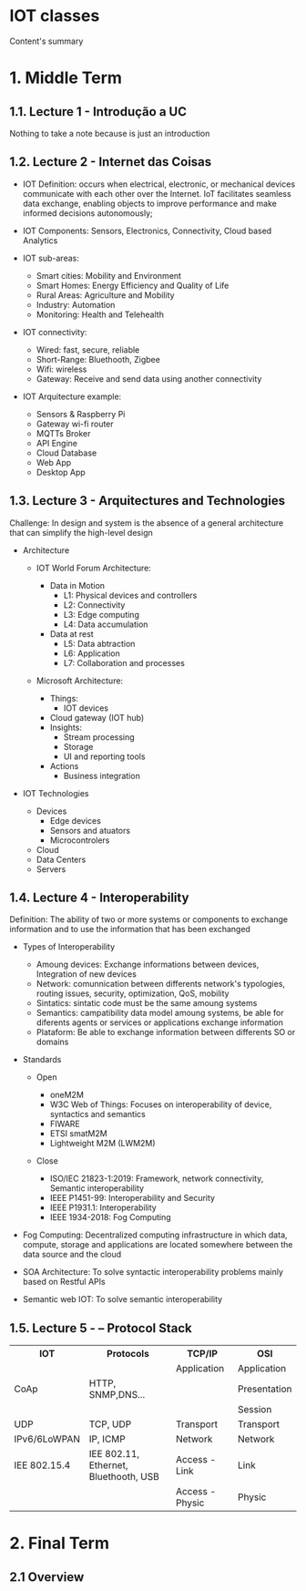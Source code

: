 # IOT classes
Content's summary


# 1. Middle Term

## 1.1. Lecture 1 - Introdução a UC

Nothing to take a note because is just an introduction 
   
## 1.2. Lecture 2 - Internet das Coisas

- IOT Definition: occurs when electrical, electronic, or mechanical devices communicate with each other over the Internet. IoT facilitates seamless data exchange, enabling objects to improve performance and make informed decisions autonomously;

- IOT Components: Sensors, Electronics, Connectivity, Cloud based Analytics

- IOT sub-areas: 
    - Smart cities: Mobility and Environment 
    - Smart Homes: Energy Efficiency and Quality of Life
    - Rural Areas: Agriculture and Mobility
    - Industry: Automation
    - Monitoring: Health and Telehealth  

- IOT connectivity: 
    - Wired: fast, secure, reliable
    - Short-Range: Bluethooth, Zigbee
    - Wifi: wireless
    - Gateway: Receive and send data using another connectivity

- IOT Arquitecture example: 
    - Sensors & Raspberry Pi
    - Gateway wi-fi router
    - MQTTs Broker
    - API Engine
    - Cloud Database
    - Web App
    - Desktop App

## 1.3. Lecture 3 - Arquitectures and Technologies
Challenge: In design and system is the absence of a general architecture that can simplify the high-level design

- Architecture
    - IOT World Forum Architecture:
        - Data in Motion
            - L1: Physical devices and controllers
            - L2: Connectivity
            - L3: Edge computing
            - L4: Data accumulation
        - Data at rest
            - L5: Data abtraction
            - L6: Application
            - L7: Collaboration and processes

    - Microsoft Architecture:
        - Things:
            - IOT devices
        - Cloud gateway (IOT hub)
        - Insights:
            - Stream processing
            - Storage
            - UI and reporting tools
        - Actions
            - Business integration

- IOT Technologies
    - Devices
        - Edge devices
        - Sensors and atuators
        - Microcontrolers
    - Cloud
    - Data Centers
    - Servers

## 1.4. Lecture 4 - Interoperability

Definition: The ability of two or more systems or components to exchange information and to use the information that has been exchanged

- Types of Interoperability
    - Amoung devices: Exchange informations between devices, Integration of new devices
    - Network: comunnication between differents network's typologies, routing issues, security, optimization, QoS, mobility
    - Sintatics: sintatic code must be the same amoung systems
    - Semantics: campatibility data model amoung systems, be able for diferents agents or services or applications exchange information
    - Plataform: Be able to exchange information between differents SO or domains

- Standards
    - Open
        - oneM2M
        - W3C Web of Things: Focuses on interoperability of device, syntactics and semantics
        - FIWARE
        - ETSI smatM2M
        - Lightweight M2M (LWM2M)
    
    - Close
        - ISO/IEC 21823-1:2019:  Framework, network connectivity, Semantic interoperability
        - IEEE P1451-99: Interoperability and Security
        - IEEE P1931.1: Interoperability
        - IEEE 1934-2018: Fog Computing

 - Fog Computing: Decentralized computing infrastructure in which data, compute, storage and applications are located somewhere between the data source and the cloud

 - SOA Architecture: To solve syntactic interoperability problems mainly based on Restful APIs

 - Semantic web IOT: To solve semantic interoperability

## 1.5. Lecture 5 - – Protocol Stack

<table>
  <tr>
    <th>IOT</th>
    <th>Protocols</th>
    <th>TCP/IP</th>
    <th>OSI</th>
  </tr>
  <tr>
    <td></td>
    <td></td>
    <td>Application</td>
    <td>Application</td>
  </tr>
  <tr>
    <td>CoAp</td>
    <td>HTTP, SNMP,DNS...</td>
    <td></td>
    <td>Presentation</td>
  </tr>
  <tr>
    <td></td>
    <td></td>
    <td></td>
    <td>Session</td>
  </tr>
  <tr>
    <td>UDP</td>
    <td>TCP, UDP</td>
    <td>Transport</td>
    <td>Transport</td>
  </tr>
  <tr>
    <td>IPv6/6LoWPAN</td>
    <td>IP, ICMP</td>
    <td>Network</td>
    <td>Network</td>
  </tr>
  <tr>
    <td>IEE 802.15.4</td>
    <td>IEE 802.11, Ethernet, Bluethooth, USB</td>
    <td>Access - Link</td>
    <td>Link</td>
  </tr>
  <tr>
    <td></td>
    <td></td>
    <td>Access - Physic</td>
    <td>Physic</td>
  </tr>
</table>


# 2. Final Term

## 2.1 Overview
